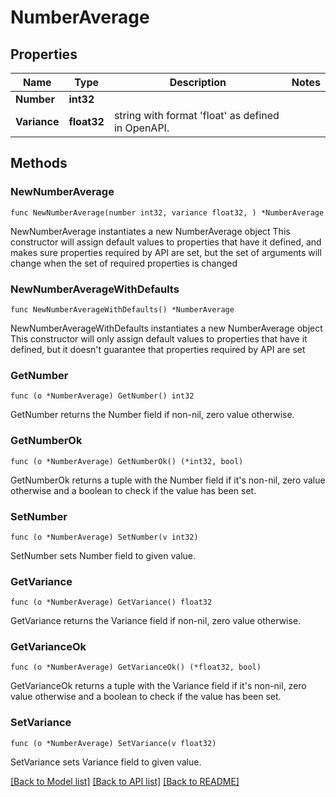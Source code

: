 # NumberAverage

## Properties

Name | Type | Description | Notes
------------ | ------------- | ------------- | -------------
**Number** | **int32** |  | 
**Variance** | **float32** | string with format &#39;float&#39; as defined in OpenAPI. | 

## Methods

### NewNumberAverage

`func NewNumberAverage(number int32, variance float32, ) *NumberAverage`

NewNumberAverage instantiates a new NumberAverage object
This constructor will assign default values to properties that have it defined,
and makes sure properties required by API are set, but the set of arguments
will change when the set of required properties is changed

### NewNumberAverageWithDefaults

`func NewNumberAverageWithDefaults() *NumberAverage`

NewNumberAverageWithDefaults instantiates a new NumberAverage object
This constructor will only assign default values to properties that have it defined,
but it doesn't guarantee that properties required by API are set

### GetNumber

`func (o *NumberAverage) GetNumber() int32`

GetNumber returns the Number field if non-nil, zero value otherwise.

### GetNumberOk

`func (o *NumberAverage) GetNumberOk() (*int32, bool)`

GetNumberOk returns a tuple with the Number field if it's non-nil, zero value otherwise
and a boolean to check if the value has been set.

### SetNumber

`func (o *NumberAverage) SetNumber(v int32)`

SetNumber sets Number field to given value.


### GetVariance

`func (o *NumberAverage) GetVariance() float32`

GetVariance returns the Variance field if non-nil, zero value otherwise.

### GetVarianceOk

`func (o *NumberAverage) GetVarianceOk() (*float32, bool)`

GetVarianceOk returns a tuple with the Variance field if it's non-nil, zero value otherwise
and a boolean to check if the value has been set.

### SetVariance

`func (o *NumberAverage) SetVariance(v float32)`

SetVariance sets Variance field to given value.



[[Back to Model list]](../README.md#documentation-for-models) [[Back to API list]](../README.md#documentation-for-api-endpoints) [[Back to README]](../README.md)


